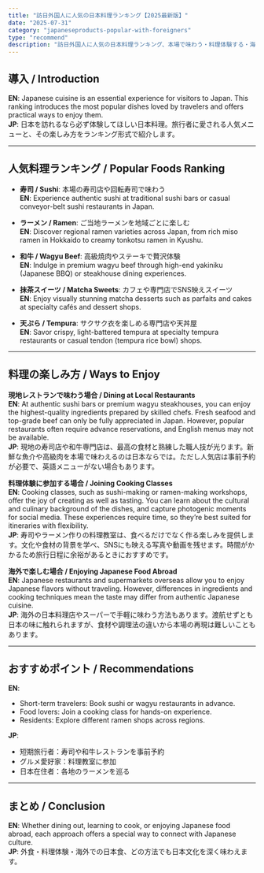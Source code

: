 ```yaml
---
title: "訪日外国人に人気の日本料理ランキング【2025最新版】"
date: "2025-07-31"
category: "japaneseproducts-popular-with-foreigners"
type: "recommend"
description: "訪日外国人に人気の日本料理ランキング、本場で味わう・料理体験する・海外で楽しむ3パターンを紹介"
---
```


## 導入 / Introduction
**EN**: Japanese cuisine is an essential experience for visitors to Japan. This ranking introduces the most popular dishes loved by travelers and offers practical ways to enjoy them.  
**JP**: 日本を訪れるなら必ず体験してほしい日本料理。旅行者に愛される人気メニューと、その楽しみ方をランキング形式で紹介します。

---

## 人気料理ランキング / Popular Foods Ranking

- **寿司 / Sushi**: 本場の寿司店や回転寿司で味わう  
  **EN**: Experience authentic sushi at traditional sushi bars or casual conveyor-belt sushi restaurants in Japan.

- **ラーメン / Ramen**: ご当地ラーメンを地域ごとに楽しむ  
  **EN**: Discover regional ramen varieties across Japan, from rich miso ramen in Hokkaido to creamy tonkotsu ramen in Kyushu.

- **和牛 / Wagyu Beef**: 高級焼肉やステーキで贅沢体験  
  **EN**: Indulge in premium wagyu beef through high-end yakiniku (Japanese BBQ) or steakhouse dining experiences.

- **抹茶スイーツ / Matcha Sweets**: カフェや専門店でSNS映えスイーツ  
  **EN**: Enjoy visually stunning matcha desserts such as parfaits and cakes at specialty cafés and dessert shops.

- **天ぷら / Tempura**: サクサク衣を楽しめる専門店や天丼屋  
  **EN**: Savor crispy, light-battered tempura at specialty tempura restaurants or casual tendon (tempura rice bowl) shops.

---

## 料理の楽しみ方 / Ways to Enjoy

**現地レストランで味わう場合 / Dining at Local Restaurants**  
**EN**: At authentic sushi bars or premium wagyu steakhouses, you can enjoy the highest-quality ingredients prepared by skilled chefs. Fresh seafood and top-grade beef can only be fully appreciated in Japan. However, popular restaurants often require advance reservations, and English menus may not be available.  
**JP**: 現地の寿司店や和牛専門店は、最高の食材と熟練した職人技が光ります。新鮮な魚介や高級肉を本場で味わえるのは日本ならでは。ただし人気店は事前予約が必要で、英語メニューがない場合もあります。

**料理体験に参加する場合 / Joining Cooking Classes**  
**EN**: Cooking classes, such as sushi-making or ramen-making workshops, offer the joy of creating as well as tasting. You can learn about the cultural and culinary background of the dishes, and capture photogenic moments for social media. These experiences require time, so they’re best suited for itineraries with flexibility.  
**JP**: 寿司やラーメン作りの料理教室は、食べるだけでなく作る楽しみを提供します。文化や食材の背景を学べ、SNSにも映える写真や動画を残せます。時間がかかるため旅行日程に余裕があるときにおすすめです。

**海外で楽しむ場合 / Enjoying Japanese Food Abroad**  
**EN**: Japanese restaurants and supermarkets overseas allow you to enjoy Japanese flavors without traveling. However, differences in ingredients and cooking techniques mean the taste may differ from authentic Japanese cuisine.  
**JP**: 海外の日本料理店やスーパーで手軽に味わう方法もあります。渡航せずとも日本の味に触れられますが、食材や調理法の違いから本場の再現は難しいこともあります。

---

## おすすめポイント / Recommendations
**EN**:  
- Short-term travelers: Book sushi or wagyu restaurants in advance.  
- Food lovers: Join a cooking class for hands-on experience.  
- Residents: Explore different ramen shops across regions.  

**JP**:  
- 短期旅行者：寿司や和牛レストランを事前予約  
- グルメ愛好家：料理教室に参加  
- 日本在住者：各地のラーメンを巡る

---


## まとめ / Conclusion
**EN**: Whether dining out, learning to cook, or enjoying Japanese food abroad, each approach offers a special way to connect with Japanese culture.  
**JP**: 外食・料理体験・海外での日本食、どの方法でも日本文化を深く味わえます。
